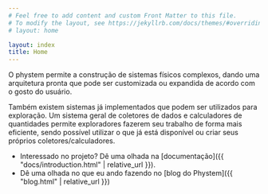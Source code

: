 ```yaml
---
# Feel free to add content and custom Front Matter to this file.
# To modify the layout, see https://jekyllrb.com/docs/themes/#overriding-theme-defaults
# layout: home

layout: index
title: Home
---
```


O phystem permite a construção de sistemas físicos complexos, dando uma arquitetura
pronta que pode ser customizada ou expandida de acordo com o gosto do usuário. 

Também existem sistemas já implementados que podem ser utilizados para exploração. Um sistema geral 
de coletores de dados e calculadores de quantidades permite exploradores fazerem seu trabalho de forma mais
eficiente, sendo possível utilizar o que já está disponível ou criar seus próprios coletores/calculadores.

* Interessado no projeto? Dê uma olhada na [documentação]({{ "docs/introduction.html" | relative_url }}).
* Dê uma olhada no que eu ando fazendo no [blog do Phystem]({{ "blog.html" | relative_url }})